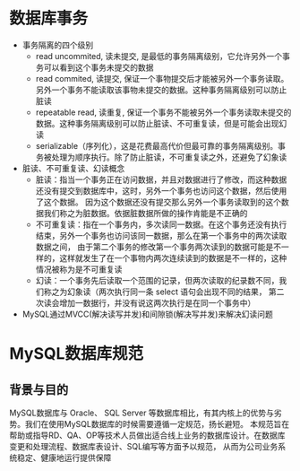 # 数据库事务
 - 事务隔离的四个级别  
   - read uncommited, 读未提交, 是最低的事务隔离级别，它允许另外一个事务可以看到这个事务未提交的数据
   - read commited, 读提交, 保证一个事物提交后才能被另外一个事务读取。另外一个事务不能读取该事物未提交的数据。这种事务隔离级别可以防止脏读
   - repeatable read, 读重复, 保证一个事务不能被另外一个事务读取未提交的数据。这种事务隔离级别可以防止脏读、不可重复读，但是可能会出现幻读
   - serializable（序列化），这是花费最高代价但最可靠的事务隔离级别。事务被处理为顺序执行。除了防止脏读，不可重复读之外，还避免了幻象读
 - 脏读、不可重复读、幻读概念
   - 脏读：指当一个事务正在访问数据，并且对数据进行了修改，而这种数据还没有提交到数据库中，这时，另外一个事务也访问这个数据，然后使用了这个数据。
          因为这个数据还没有提交那么另外一个事务读取到的这个数据我们称之为脏数据。依据脏数据所做的操作肯能是不正确的  
   - 不可重复读：指在一个事务内，多次读同一数据。在这个事务还没有执行结束，另外一个事务也访问该同一数据，那么在第一个事务中的两次读取数据之间，
               由于第二个事务的修改第一个事务两次读到的数据可能是不一样的，这样就发生了在一个事物内两次连续读到的数据是不一样的，这种情况被称为是不可重复读  
   - 幻读：一个事务先后读取一个范围的记录，但两次读取的纪录数不同，我们称之为幻象读（两次执行同一条 select 语句会出现不同的结果，
          第二次读会增加一数据行，并没有说这两次执行是在同一个事务中） 
 - MySQL通过MVCC(解决读写并发)和间隙锁(解决写并发)来解决幻读问题

# MySQL数据库规范
## 背景与目的
MySQL数据库与 Oracle、 SQL Server 等数据库相比，有其内核上的优势与劣势。我们在使用MySQL数据库的时候需要遵循一定规范，扬长避短。
本规范旨在帮助或指导RD、QA、OP等技术人员做出适合线上业务的数据库设计。在数据库变更和处理流程、数据库表设计、SQL编写等方面予以规范，
从而为公司业务系统稳定、健康地运行提供保障
